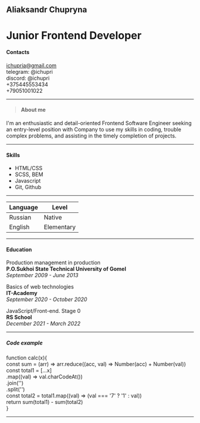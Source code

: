 ## Aliaksandr Chupryna
# Junior Frontend Developer

#### Contacts ####
ichupria@gmail.com \
telegram: @ichupri \
discord: @ichupri \
+375445553434 \
+79051001022

- - - - - - - - - - 

>#### About me ####
I'm an enthusiastic and detail-oriented Frontend Software Engineer seeking an entry-level position with Company to use my skills in coding, trouble complex problems, and assisting in the timely completion of projects.

- - - - - - - - - - 

#### Skills ####
  * HTML/CSS
  * SCSS, BEM
  * Javascript
  * Git, Github

- - - - - - - - - - 

|  Language   |   Level     |
|-------------|-------------|
|Russian      |Native       |
|English      |Elementary   |

- - - - - - - - - - 

#### Education ####

Production management in production \
**P.O.Sukhoi State Technical University of Gomel** \
*September 2009 - June 2013*

Basics of web technologies \
**IT-Academy** \
*September 2020 - October 2020*

JavaScript/Front-end. Stage 0 \
**RS School** \
*December 2021 - March 2022*

- - - - - - - - - - 

##### Code example #####

function calc(x){ \
  const sum = (arr) => arr.reduce((acc, val) => Number(acc) + Number(val)) \
  const total1 = [...x] \
    .map((val) => val.charCodeAt()) \
    .join('') \
    .split('') \
  const total2 = total1.map((val) => (val === '7' ? '1' : val)) \
  return sum(total1) - sum(total2) \
}

- - - - - - - - - - 